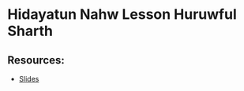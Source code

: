 # Hidayatun Nahw Lesson  Huruwful Sharth



## Resources:
- [Slides](https://github.com/arshare/resources_balagha_pdfs)
